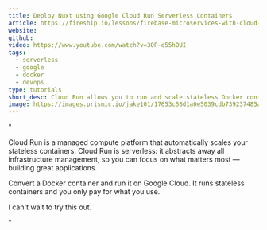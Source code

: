 ```yaml
---
title: Deploy Nuxt using Google Cloud Run Serverless Containers
article: https://fireship.io/lessons/firebase-microservices-with-cloud-run/
website:
github:
video: https://www.youtube.com/watch?v=3OP-q55hOUI
tags:
  - serverless
  - google
  - docker
  - devops
type: tutorials
short_desc: Cloud Run allows you to run and scale stateless Docker containers in a serverless execution environment.
image: https://images.prismic.io/jake101/17653c58d1a0e5039cdb739237485ac0c8be597e_cloudrun.jpg?auto=compress,format
---
```


"<p>Cloud Run is a managed compute platform that automatically scales your stateless containers. Cloud Run is serverless: it abstracts away all infrastructure management, so you can focus on what matters most — building great applications. </p><p>Convert a Docker container and run it on Google Cloud. It runs stateless containers and you only pay for what you use.</p><p>I can&#39;t wait to try this out.</p>"
